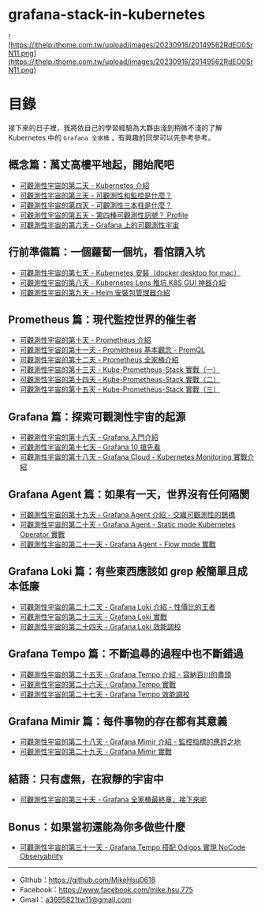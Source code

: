 # grafana-stack-in-kubernetes

![https://ithelp.ithome.com.tw/upload/images/20230916/20149562RdEO0SrN11.png](https://ithelp.ithome.com.tw/upload/images/20230916/20149562RdEO0SrN11.png)

# 目錄

接下來的日子裡，我將依自己的學習經驗為大夥由淺到稍微不淺的了解 Kubernetes 中的 `Grafana 全家桶` ，有興趣的同學可以先參考參考。

## 概念篇：萬丈高樓平地起，開始爬吧

- [可觀測性宇宙的第二天 - Kubernetes 介紹](https://ithelp.ithome.com.tw/articles/10320414)
- [可觀測性宇宙的第三天 - 可觀測性和監控是什麼？](https://ithelp.ithome.com.tw/articles/10321728)
- [可觀測性宇宙的第四天 - 可觀測性三本柱是什麼？](https://ithelp.ithome.com.tw/articles/10322323)
- [可觀測性宇宙的第五天 - 第四種可觀測性訊號？ Profile](https://ithelp.ithome.com.tw/users/20149562/ironman/6674)
- [可觀測性宇宙的第六天 - Grafana 上的可觀測性宇宙](https://ithelp.ithome.com.tw/articles/10324046)

## 行前準備篇：一個蘿蔔一個坑，看倌請入坑

- [可觀測性宇宙的第七天 - Kubernetes 安裝（docker desktop for mac）](https://ithelp.ithome.com.tw/articles/10324886)
- [可觀測性宇宙的第八天 - Kubernetes Lens 推坑 K8S GUI 神器介紹](https://ithelp.ithome.com.tw/articles/10325689)
- [可觀測性宇宙的第九天 - Helm 安裝包管理器介紹](https://ithelp.ithome.com.tw/articles/10326496)

## Prometheus 篇：現代監控世界的催生者

- [可觀測性宇宙的第十天 - Prometheus 介紹](https://ithelp.ithome.com.tw/articles/10327258)
- [可觀測性宇宙的第十一天 - Prometheus 基本觀念 - PromQL](https://ithelp.ithome.com.tw/articles/10328588)
- [可觀測性宇宙的第十二天 - Prometheus 全家桶介紹](https://ithelp.ithome.com.tw/articles/10329207)
- [可觀測性宇宙的第十三天 - Kube-Prometheus-Stack 實戰（一）](https://ithelp.ithome.com.tw/articles/10329845)
- [可觀測性宇宙的第十四天 - Kube-Prometheus-Stack 實戰（二）](https://ithelp.ithome.com.tw/articles/10330704)
- [可觀測性宇宙的第十五天 - Kube-Prometheus-Stack 實戰（三）](https://ithelp.ithome.com.tw/articles/10331330)

## Grafana 篇：探索可觀測性宇宙的起源

- [可觀測性宇宙的第十六天 - Grafana 入門介紹](https://ithelp.ithome.com.tw/articles/10332031)
- [可觀測性宇宙的第十七天 - Grafana 10 搶先看](https://ithelp.ithome.com.tw/articles/10332710)
- [可觀測性宇宙的第十八天 - Grafana Cloud - Kubernetes Monitoring 實戰介紹](https://ithelp.ithome.com.tw/articles/10333406)

## Grafana Agent 篇：如果有一天，世界沒有任何隔閡

- [可觀測性宇宙的第十九天 - Grafana Agent 介紹 - 交織可觀測性的鵲橋](https://ithelp.ithome.com.tw/articles/10334036)
- [可觀測性宇宙的第二十天 - Grafana Agent - Static mode Kubernetes Operator 實戰](https://ithelp.ithome.com.tw/articles/10334635)
- [可觀測性宇宙的第二十一天 - Grafana Agent - Flow mode 實戰](https://ithelp.ithome.com.tw/articles/10335237)

## Grafana Loki 篇：有些東西應該如 grep 般簡單且成本低廉

- [可觀測性宇宙的第二十二天 - Grafana Loki 介紹 - 性價比的王者](https://ithelp.ithome.com.tw/articles/10335935)
- [可觀測性宇宙的第二十三天 - Grafana Loki 實戰](https://ithelp.ithome.com.tw/articles/10336360)
- [可觀測性宇宙的第二十四天 - Grafana Loki 效能調校](https://ithelp.ithome.com.tw/articles/10336979)

## Grafana Tempo 篇：不斷追尋的過程中也不斷錯過

- [可觀測性宇宙的第二十五天 - Grafana Tempo 介紹 - 容納百川的盡頭](https://ithelp.ithome.com.tw/articles/10337516)
- [可觀測性宇宙的第二十六天 - Grafana Tempo 實戰](https://ithelp.ithome.com.tw/articles/10338074)
- [可觀測性宇宙的第二十七天 - Grafana Tempo 效能調校](https://ithelp.ithome.com.tw/articles/10338515)

## Grafana Mimir 篇：每件事物的存在都有其意義

- [可觀測性宇宙的第二十八天 - Grafana Mimir 介紹 - 監控指標的應許之地](https://ithelp.ithome.com.tw/articles/10338987)
- [可觀測性宇宙的第二十九天 - Grafana Mimir 實戰](https://ithelp.ithome.com.tw/articles/10339435)

## 結語：只有虛無，在寂靜的宇宙中

- [可觀測性宇宙的第三十天 - Grafana 全家桶最終章，接下來呢](https://ithelp.ithome.com.tw/articles/10339834)

## Bonus：如果當初還能為你多做些什麼

- [可觀測性宇宙的第三十一天 - Grafana Tempo 搭配 Odigos 實現 NoCode Observability](https://ithelp.ithome.com.tw/articles/10340539)
---

- GIthub：https://github.com/MikeHsu0618
- Facebook：https://www.facebook.com/mike.hsu.775
- Gmail：a3695821tw11@gmail.com